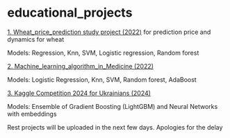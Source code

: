 # educational_projects

<a href="https://github.com/KainaraDm/educational_projects/tree/main/wheat_price_prediction">1. Wheat_price_prediction study project (2022)</a> for prediction price and dynamics for wheat

Models: Regression, Knn, SVM, Logistic regression, Random forest

<a href="https://github.com/KainaraDm/educational_projects/tree/main/machine_learning_algorithm_in_medicine">2. Machine_learning_algorithm_in_Medicine (2022)</a> 

Models: Logistic Regression, Knn, SVM, Random forest, AdaBoost 

<a href="https://github.com/KainaraDm/Kaggle_Competition_2024_for_Ukrainians">3. Kaggle Competition 2024 for Ukrainians (2024)</a> 

Models: Ensemble of Gradient Boosting (LightGBM) and Neural Networks with embeddings



Rest projects will be uploaded in the next few days. Apologies for the delay
